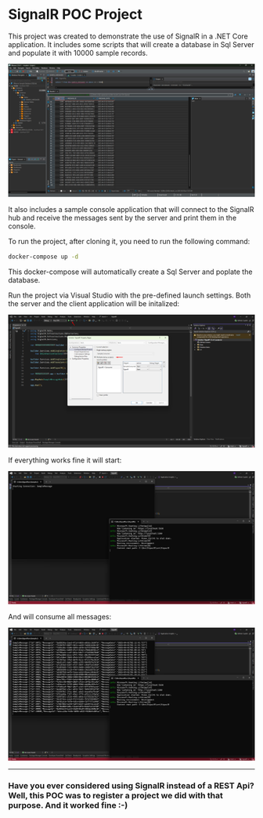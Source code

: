 # SignalR POC Project

This project was created to demonstrate the use of SignalR in a .NET Core application. It includes some scripts that will create a database in Sql Server and populate it with 10000 sample records.

<img src='./images/database.png'>

It also includes a sample console application that will connect to the SignalR hub and receive the messages sent by the server and print them in the console.

To run the project, after cloning it, you need to run the following command:

```bash
docker-compose up -d
```

This docker-compose will automatically create a Sql Server and poplate the database.

Run the project via Visual Studio with the pre-defined launch settings. Both the server and the client application will be initalized:

<img src='./images/startup.png'>

If everything works fine it will start:

<img src='./images/init.png'>

And will consume all messages:

<img src='./images/finish.png'>

<hr>

### Have you ever considered using SignalR instead of a REST Api? Well, this POC was to register a project we did with that purpose. And it worked fine :-)
